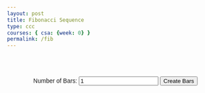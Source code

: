 ```yaml
---
layout: post
title: Fibonacci Sequence
type: ccc
courses: { csa: {week: 0} }
permalink: /fib
---
```


<style>
    body {
        margin: 0;
        font-family: Arial, sans-serif;
    }

    .sort-container {
        display: flex;
        justify-content: center;
        align-items: flex-end;
        background-color: #f0f0f0;
        white-space: nowrap;
    }

    .bar {
        position: relative;
        width: 30px;
        background-color: #3498db;
        margin: 0 2px;
        transition: height 0.3s ease, background-color 0.3s ease;
    }

    .bar-value {
        position: absolute;
        bottom: -20px; /* Adjust the value's position as needed */
        text-align: center;
        width: 100%;
        color: white;
    }

    #nForm {
        text-align: center;
        margin: 50px;
    }
</style>

<div class="sort-container">
    <!-- Bars will be dynamically added here -->
</div>


<form id="nForm">
    <label for="barCount">Number of Bars:</label>
    <input type="number" id="barCount" name="barCount" min="1" value="1">
    <button type="button" onclick="createBars()">Create Bars</button>
</form>

<div id="times"></div>

<script>
    function createBars() {
        var barCount = document.getElementById('barCount').value;
        var container = document.querySelector('.sort-container');
        var timeDiv = document.getElementById('times');
        container.innerHTML = '';

        var forLoopTime = measureExecutionTime(() => fibForLoop(barCount));
        var whileLoopTime = measureExecutionTime(() => fibWhileLoop(barCount));
        var recursionTime = measureExecutionTime(() => fibRecursion(barCount));

        for (var i = 1; i <= barCount; i++) {
            var bar = document.createElement('div');
            bar.className = 'bar';
            bar.id = 'bar' + i;

            // Limit the height to 400 pixels
            var fibonacciHeight = Math.min(fibonacci(i) * 10, 400);
            bar.style.height = `${fibonacciHeight}px`;

            var barValue = document.createElement('div');
            barValue.className = 'bar-value';
            barValue.innerHTML = fibonacci(i);
            bar.appendChild(barValue);

            container.appendChild(bar);
        }

        // Call the functions and display the times
        timeDiv.innerHTML = '';
        timeDiv.innerHTML = '<h2>ms = milliseconds</h2>';
        displayTime('fibForLoop', forLoopTime);
        displayTime('fibWhileLoop', whileLoopTime);
        displayTime('fibRecursion', recursionTime);
    }

    function displayTime(functionName, time) {
        var timeDiv = document.getElementById('times');
        var timeDisplay = document.createElement('div');
        timeDisplay.innerHTML = `${functionName}: ${time.toFixed(2)}ms`; // Display time in milliseconds with 2 decimal places
        timeDiv.appendChild(timeDisplay);
    }

    function measureExecutionTime(func) {
        var startTime = performance.now();
        func();
        var endTime = performance.now();
        return endTime - startTime;
    }

    // Just for creating the bars with an array
    function fibonacci(n) {
        if (n <= 1) return n;
        return fibonacci(n - 1) + fibonacci(n - 2);
    }

    // These functions are for seeing how long each way would have taken
    function fibForLoop(terms) {
        var a = 0, b = 1;
        for (var i = 2; i <= terms; i++) {
            var temp = a + b;
            a = b;
            b = temp;
        }
    }

    function fibWhileLoop(terms) {
        var a = 0, b = 1, i = 2;
        while (i <= terms) {
            var temp = a + b;
            a = b;
            b = temp;
            i++;
        }
    }

    function fibRecursion(terms) {
        function fibonacci(n) {
            if (n <= 1) {
                return n;
            } else {
                return fibonacci(n - 1) + fibonacci(n - 2);
            }
        }

        fibonacci(terms);
    }
</script>